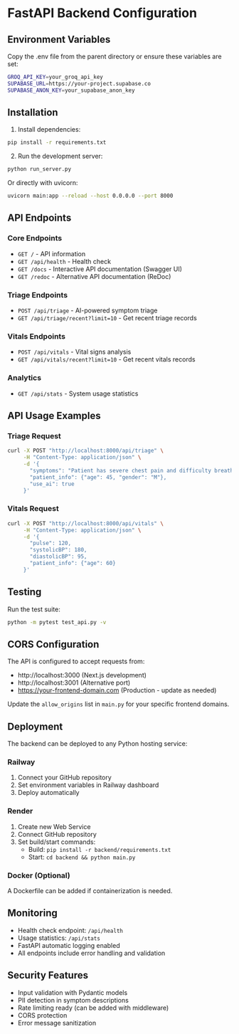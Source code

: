 # FastAPI Backend Configuration

## Environment Variables
Copy the .env file from the parent directory or ensure these variables are set:

```bash
GROQ_API_KEY=your_groq_api_key
SUPABASE_URL=https://your-project.supabase.co
SUPABASE_ANON_KEY=your_supabase_anon_key
```

## Installation

1. Install dependencies:
```bash
pip install -r requirements.txt
```

2. Run the development server:
```bash
python run_server.py
```

Or directly with uvicorn:
```bash
uvicorn main:app --reload --host 0.0.0.0 --port 8000
```

## API Endpoints

### Core Endpoints
- `GET /` - API information
- `GET /api/health` - Health check
- `GET /docs` - Interactive API documentation (Swagger UI)
- `GET /redoc` - Alternative API documentation (ReDoc)

### Triage Endpoints
- `POST /api/triage` - AI-powered symptom triage
- `GET /api/triage/recent?limit=10` - Get recent triage records

### Vitals Endpoints
- `POST /api/vitals` - Vital signs analysis
- `GET /api/vitals/recent?limit=10` - Get recent vitals records

### Analytics
- `GET /api/stats` - System usage statistics

## API Usage Examples

### Triage Request
```bash
curl -X POST "http://localhost:8000/api/triage" \
     -H "Content-Type: application/json" \
     -d '{
       "symptoms": "Patient has severe chest pain and difficulty breathing",
       "patient_info": {"age": 45, "gender": "M"},
       "use_ai": true
     }'
```

### Vitals Request
```bash
curl -X POST "http://localhost:8000/api/vitals" \
     -H "Content-Type: application/json" \
     -d '{
       "pulse": 120,
       "systolicBP": 180,
       "diastolicBP": 95,
       "patient_info": {"age": 60}
     }'
```

## Testing

Run the test suite:
```bash
python -m pytest test_api.py -v
```

## CORS Configuration

The API is configured to accept requests from:
- http://localhost:3000 (Next.js development)
- http://localhost:3001 (Alternative port)
- https://your-frontend-domain.com (Production - update as needed)

Update the `allow_origins` list in `main.py` for your specific frontend domains.

## Deployment

The backend can be deployed to any Python hosting service:

### Railway
1. Connect your GitHub repository
2. Set environment variables in Railway dashboard
3. Deploy automatically

### Render
1. Create new Web Service
2. Connect GitHub repository
3. Set build/start commands:
   - Build: `pip install -r backend/requirements.txt`
   - Start: `cd backend && python main.py`

### Docker (Optional)
A Dockerfile can be added if containerization is needed.

## Monitoring

- Health check endpoint: `/api/health`
- Usage statistics: `/api/stats`
- FastAPI automatic logging enabled
- All endpoints include error handling and validation

## Security Features

- Input validation with Pydantic models
- PII detection in symptom descriptions
- Rate limiting ready (can be added with middleware)
- CORS protection
- Error message sanitization
